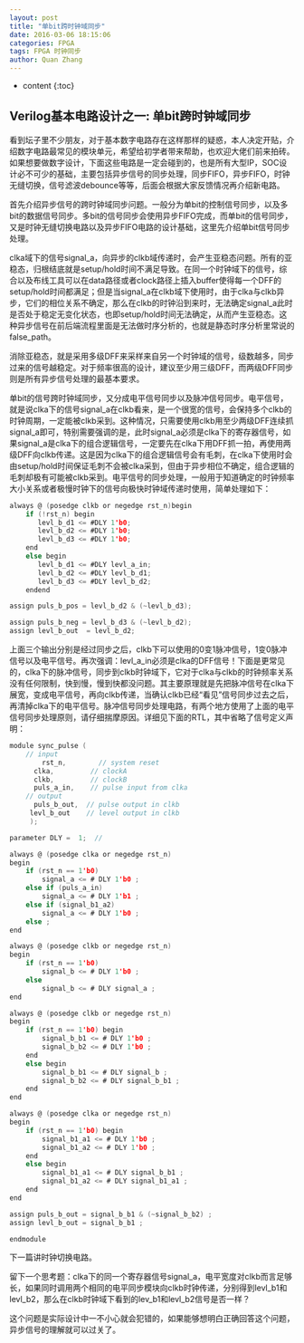 ```yaml
---
layout: post
title: "单bit跨时钟域同步"
date: 2016-03-06 18:15:06 
categories: FPGA
tags: FPGA 时钟同步
author: Quan Zhang
---
```


* content
{:toc}

## Verilog基本电路设计之一: 单bit跨时钟域同步

看到坛子里不少朋友，对于基本数字电路存在这样那样的疑惑，本人决定开贴，介绍数字电路最常见的模块单元，希望给初学者带来帮助，也欢迎大佬们前来拍砖。如果想要做数字设计，下面这些电路是一定会碰到的，也是所有大型IP，SOC设计必不可少的基础，主要包括异步信号的同步处理，同步FIFO，异步FIFO，时钟无缝切换，信号滤波debounce等等，后面会根据大家反馈情况再介绍新电路。

首先介绍异步信号的跨时钟域同步问题。一般分为单bit的控制信号同步，以及多bit的数据信号同步。多bit的信号同步会使用异步FIFO完成，而单bit的信号同步，又是时钟无缝切换电路以及异步FIFO电路的设计基础，这里先介绍单bit信号同步处理。

clka域下的信号signal_a，向异步的clkb域传递时，会产生亚稳态问题。所有的亚稳态，归根结底就是setup/hold时间不满足导致。在同一个时钟域下的信号，综合以及布线工具可以在data路径或者clock路径上插入buffer使得每一个DFF的setup/hold时间都满足；但是当signal_a在clkb域下使用时，由于clka与clkb异步，它们的相位关系不确定，那么在clkb的时钟沿到来时，无法确定signal_a此时是否处于稳定无变化状态，也即setup/hold时间无法确定，从而产生亚稳态。这种异步信号在前后端流程里面是无法做时序分析的，也就是静态时序分析里常说的false_path。

消除亚稳态，就是采用多级DFF来采样来自另一个时钟域的信号，级数越多，同步过来的信号越稳定。对于频率很高的设计，建议至少用三级DFF，而两级DFF同步则是所有异步信号处理的最基本要求。

单bit的信号跨时钟域同步，又分成电平信号同步以及脉冲信号同步。电平信号，就是说clka下的信号signal_a在clkb看来，是一个很宽的信号，会保持多个clkb的时钟周期，一定能被clkb采到。这种情况，只需要使用clkb用至少两级DFF连续抓signal_a即可，特别需要强调的是，此时signal_a必须是clka下的寄存器信号，如果signal_a是clka下的组合逻辑信号，一定要先在clka下用DFF抓一拍，再使用两级DFF向clkb传递。这是因为clka下的组合逻辑信号会有毛刺，在clka下使用时会由setup/hold时间保证毛刺不会被clka采到，但由于异步相位不确定，组合逻辑的毛刺却极有可能被clkb采到。电平信号的同步处理，一般用于知道确定的时钟频率大小关系或者极慢时钟下的信号向极快时钟域传递时使用，简单处理如下：

```c
always @ (posedge clkb or negedge rst_n)begin
    if (!rst_n) begin
       levl_b_d1 <= #DLY 1'b0;
       levl_b_d2 <= #DLY 1'b0;
       levl_b_d3 <= #DLY 1'b0;
    end
    else begin
       levl_b_d1 <= #DLY levl_a_in;
       levl_b_d2 <= #DLY levl_b_d1;
       levl_b_d3 <= #DLY levl_b_d2;
    endend

assign puls_b_pos = levl_b_d2 & (~levl_b_d3);

assign puls_b_neg = levl_b_d3 & (~levl_b_d2);
assign levl_b_out  = levl_b_d2;
```

上面三个输出分别是经过同步之后，clkb下可以使用的0变1脉冲信号，1变0脉冲信号以及电平信号。再次强调：levl_a_in必须是clka的DFF信号！下面是更常见的，clka下的脉冲信号，同步到clkb时钟域下，它对于clka与clkb的时钟频率关系没有任何限制，快到慢，慢到快都没问题。其主要原理就是先把脉冲信号在clka下展宽，变成电平信号，再向clkb传递，当确认clkb已经“看见”信号同步过去之后，再清掉clka下的电平信号。脉冲信号同步处理电路，有两个地方使用了上面的电平信号同步处理原则，请仔细揣摩原因。详细见下面的RTL，其中省略了信号定义声明：

```c
module sync_pulse (
    // input
        rst_n,        // system reset
      clka,         // clockA
      clkb,         // clockB
      puls_a_in,    // pulse input from clka
    // output
      puls_b_out,  // pulse output in clkb
     levl_b_out    // level output in clkb
     );

parameter DLY =  1;  //

always @ (posedge clka or negedge rst_n)
begin
    if (rst_n == 1'b0)
        signal_a <= # DLY 1'b0 ;
    else if (puls_a_in)
        signal_a <= # DLY 1'b1 ;
    else if (signal_b1_a2)
        signal_a <= # DLY 1'b0 ;
    else ;
end

always @ (posedge clkb or negedge rst_n)
begin
    if (rst_n == 1'b0)
        signal_b <= # DLY 1'b0 ;
    else
        signal_b <= # DLY signal_a ;
end

always @ (posedge clkb or negedge rst_n)
begin
    if (rst_n == 1'b0) begin
        signal_b_b1 <= # DLY 1'b0 ;
        signal_b_b2 <= # DLY 1'b0 ;
    end
    else begin
        signal_b_b1 <= # DLY signal_b ;
        signal_b_b2 <= # DLY signal_b_b1 ;
    end
end

always @ (posedge clka or negedge rst_n)
begin
    if (rst_n == 1'b0) begin
        signal_b1_a1 <= # DLY 1'b0 ;
        signal_b1_a2 <= # DLY 1'b0 ;
    end
    else begin
        signal_b1_a1 <= # DLY signal_b_b1 ;
        signal_b1_a2 <= # DLY signal_b1_a1 ;
    end
end

assign puls_b_out = signal_b_b1 & (~signal_b_b2) ;
assign levl_b_out = signal_b_b1 ;

endmodule
```

下一篇讲时钟切换电路。

留下一个思考题：clka下的同一个寄存器信号signal_a，电平宽度对clkb而言足够长，如果同时调用两个相同的电平同步模块向clkb时钟传递，分别得到levl_b1和levl_b2，那么在clkb时钟域下看到的lev_b1和levl_b2信号是否一样？

这个问题是实际设计中一不小心就会犯错的，如果能够想明白正确回答这个问题，异步信号的理解就可以过关了。